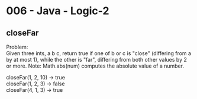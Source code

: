 006 - Java - Logic-2
===================

closeFar
---------

Problem:  
Given three ints, a b c, return true if one of b or c is "close" (differing from a by at most 1), while the other is "far", differing from both other values by 2 or more. Note: Math.abs(num) computes the absolute value of a number. 
>
closeFar(1, 2, 10) → true  
closeFar(1, 2, 3) → false  
closeFar(4, 1, 3) → true  
